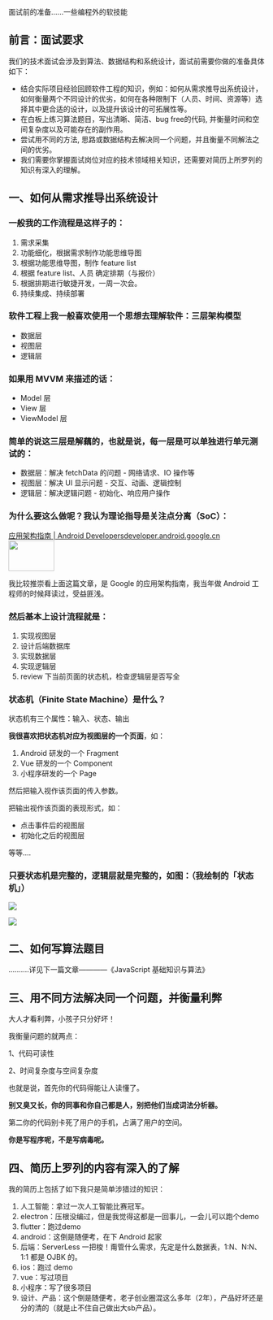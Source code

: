 面试前的准备......一些编程外的软技能

## 前言：面试要求

我们的技术面试会涉及到算法、数据结构和系统设计，面试前需要你做的准备具体如下：

- 结合实际项目经验回顾软件工程的知识，例如：如何从需求推导出系统设计，如何衡量两个不同设计的优劣，如何在各种限制下（人员、时间、资源等）选择其中更合适的设计，以及提升该设计的可拓展性等。
- 在白板上练习算法题目，写出清晰、简洁、bug free的代码, 并衡量时间和空间复杂度以及可能存在的副作用。
- 尝试用不同的方法, 思路或数据结构去解决同一个问题，并且衡量不同解法之间的优劣。
- 我们需要你掌握面试岗位对应的技术领域相关知识，还需要对简历上所罗列的知识有深入的理解。

## 一、如何从需求推导出系统设计

### 一般我的工作流程是这样子的：

1.  需求采集
2.  功能细化，根据需求制作功能思维导图
3.  根据功能思维导图，制作 feature list
4.  根据 feature list、人员 确定排期（与报价）
5.  根据排期进行敏捷开发，一周一次会。
6.  持续集成、持续部署

### 软件工程上我一般喜欢使用一个思想去理解软件：三层架构模型

- 数据层
- 视图层
- 逻辑层

### 如果用 MVVM 来描述的话：

- Model 层
- View 层
- ViewModel 层

### 简单的说这三层是解藕的，也就是说，每一层是可以单独进行单元测试的：

- 数据层：解决 fetchData 的问题 - 网络请求、IO 操作等
- 视图层：解决 UI 显示问题 - 交互、动画、逻辑控制
- 逻辑层：解决逻辑问题 \- 初始化、响应用户操作

### 为什么要这么做呢？我认为理论指导是关注点分离（SoC）：

[应用架构指南 | Android Developers​developer.android.google.cn<img width="90" height="60" src="../_resources/bed03d8e64a440f286fb094b61e01a56.jpg"/>](https://link.zhihu.com/?target=https%3A//developer.android.google.cn/jetpack/docs/guide)

我比较推崇看上面这篇文章，是 Google 的应用架构指南，我当年做 Android 工程师的时候拜读过，受益匪浅。

### 然后基本上设计流程就是：

1.  实现视图层
2.  设计后端数据库
3.  实现数据层
4.  实现逻辑层
5.  review 下当前页面的状态机，检查逻辑层是否写全

### 状态机（Finite State Machine）是什么？

状态机有三个属性：输入、状态、输出

**我很喜欢把状态机对应为视图层的一个页面**，如：

1.  Android 研发的一个 Fragment
2.  Vue 研发的一个 Component
3.  小程序研发的一个 Page

然后把输入视作该页面的传入参数。

把输出视作该页面的表现形式，如：

- 点击事件后的视图层
- 初始化之后的视图层

等等....

### 只要状态机是完整的，逻辑层就是完整的，如图：（我绘制的「状态机」）

![](../_resources/6293efa9bd78488cbb2e3473baa5ecd3.jpg)

![](../_resources/8813ac20e9ab40ca8965eb82a8fb2c4f.jpg)

## 二、如何写算法题目

..........详见下一篇文章————《JavaScript 基础知识与算法》

## 三、用不同方法解决同一个问题，并衡量利弊

大人才看利弊，小孩子只分好坏！

我衡量问题的就两点：

1、代码可读性

2、时间复杂度与空间复杂度

也就是说，首先你的代码得能让人读懂了。

**别又臭又长，你的同事和你自己都是人，别把他们当成词法分析器。**

第二你的代码别卡死了用户的手机，占满了用户的空间。

**你是写程序呢，不是写病毒呢。**

## 四、简历上罗列的内容有深入的了解

我的简历上包括了如下我只是简单涉猎过的知识：

1.  人工智能：拿过一次人工智能比赛冠军。
2.  electron：压根没编过，但是我觉得这都是一回事儿，一会儿可以跑个demo
3.  flutter：跑过demo
4.  android：这倒是随便考，在下 Android 起家
5.  后端：ServerLess 一把梭！甭管什么需求，先定是什么数据表，1:N、N:N、1:1 都是 OJBK 的。
6.  ios：跑过 demo
7.  vue：写过项目
8.  小程序：写了很多项目
9.  设计、产品：这个倒是随便考，老子创业圈混这么多年（2年），产品好坏还是分的清的（就是止不住自己做出大sb产品）。